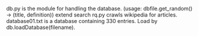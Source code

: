 db.py is the module for handling the database. (usage: dbfile.get_random() -> (title, definition))
extend search rq.py crawls wikipedia for articles. 
database01.txt is a database containing 330 entries. Load by db.loadDatabase(filename).
